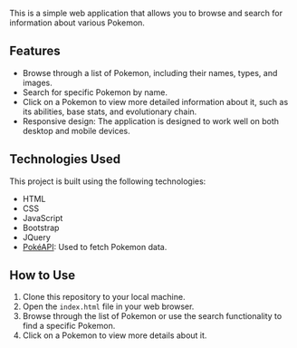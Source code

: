 This is a simple web application that allows you to browse and search for information about various Pokemon.

## Features

- Browse through a list of Pokemon, including their names, types, and images.
- Search for specific Pokemon by name.
- Click on a Pokemon to view more detailed information about it, such as its abilities, base stats, and evolutionary chain.
- Responsive design: The application is designed to work well on both desktop and mobile devices.

## Technologies Used

This project is built using the following technologies:

- HTML
- CSS
- JavaScript
- Bootstrap
- JQuery
- [PokéAPI](https://pokeapi.co/): Used to fetch Pokemon data.

## How to Use

1. Clone this repository to your local machine.
2. Open the `index.html` file in your web browser.
3. Browse through the list of Pokemon or use the search functionality to find a specific Pokemon.
4. Click on a Pokemon to view more details about it.
